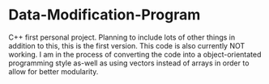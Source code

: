 # Data-Modification-Program
C++ first personal project. Planning to include lots of other things in addition to this, this is the first version. This code is also currently NOT working. I am in the process of converting the code into a object-orientated programming style as-well as using vectors instead of arrays in order to allow for better modularity. 
